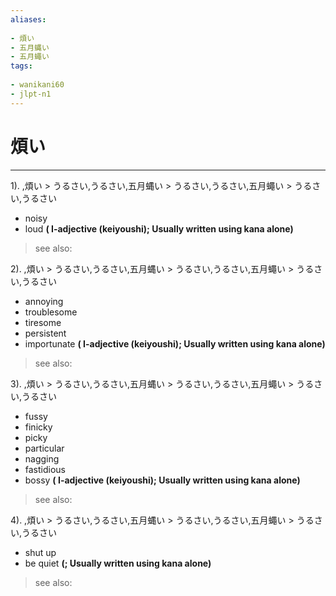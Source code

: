 ```yaml
---
aliases:
    
- 煩い
- 五月蝿い
- 五月蠅い
tags:
    
- wanikani60
- jlpt-n1
---
```


# 煩い
---
1).
,煩い > うるさい,うるさい,五月蝿い > うるさい,うるさい,五月蠅い > うるさい,うるさい

- noisy
- loud
**( I-adjective (keiyoushi); Usually written using kana alone)**
> see also: 
            
2).
,煩い > うるさい,うるさい,五月蝿い > うるさい,うるさい,五月蠅い > うるさい,うるさい

- annoying
- troublesome
- tiresome
- persistent
- importunate
**( I-adjective (keiyoushi); Usually written using kana alone)**
> see also: 
            
3).
,煩い > うるさい,うるさい,五月蝿い > うるさい,うるさい,五月蠅い > うるさい,うるさい

- fussy
- finicky
- picky
- particular
- nagging
- fastidious
- bossy
**( I-adjective (keiyoushi); Usually written using kana alone)**
> see also: 
            
4).
,煩い > うるさい,うるさい,五月蝿い > うるさい,うるさい,五月蠅い > うるさい,うるさい

- shut up
- be quiet
**(; Usually written using kana alone)**
> see also: 
            